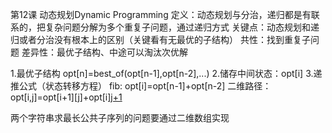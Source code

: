 第12课 动态规划Dynamic Programming
定义：动态规划与分治，递归都是有联系的，把复杂问题分解为多个重复子问题，通过递归方式
关键点：动态规划和递归或者分治没有根本上的区别（关键看有无最优的子结构）
      共性：找到重复子问题
      差异性：最优子结构、中途可以淘汰次优解

1.最优子结构 opt[n]=best_of(opt[n-1],opt[n-2],...)
2.储存中间状态：opt[i]
3.递推公式（状态转移方程）
  fib: opt[i]=opt[n-1]+opt[n-2]
  二维路径：opt[i,j]=opt[i+1][j]+opt[i][j+1](判断opt[i][j]是否为空地)
  
两个字符串求最长公共子序列的问题要通过二维数组实现
